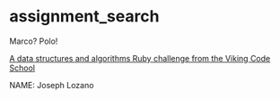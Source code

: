 # assignment_search
Marco?  Polo!

[A data structures and algorithms Ruby challenge from the Viking Code School](http://www.vikingcodeschool.com)

NAME: Joseph Lozano
